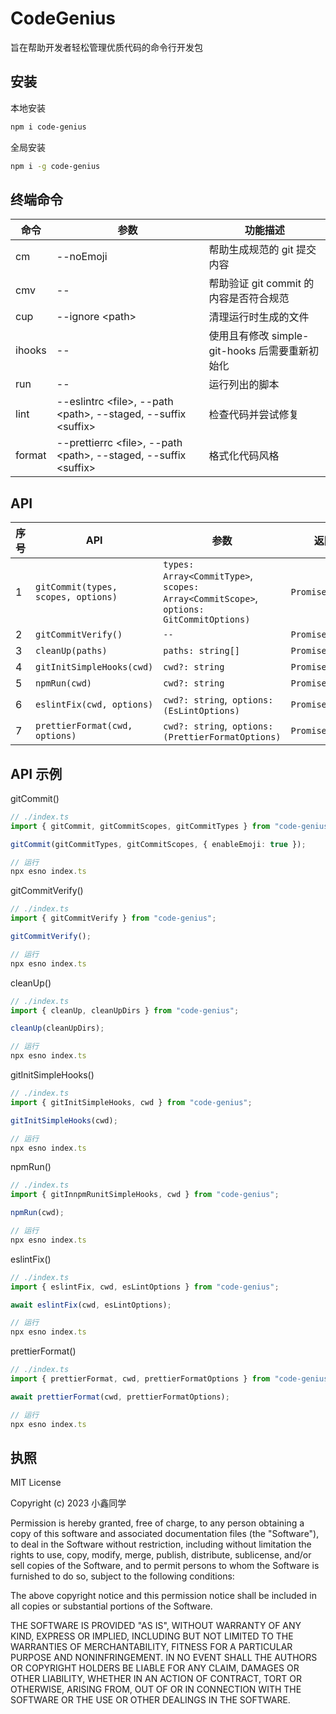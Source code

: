# CodeGenius

旨在帮助开发者轻松管理优质代码的命令行开发包

## 安装

本地安装

```bash
npm i code-genius
```

全局安装

```bash
npm i -g code-genius
```

## 终端命令

| 命令   | 参数                                                                | 功能描述                                       |
| ------ | ------------------------------------------------------------------- | ---------------------------------------------- |
| cm     | --noEmoji                                                           | 帮助生成规范的 git 提交内容                    |
| cmv    | --                                                                  | 帮助验证 git commit 的内容是否符合规范         |
| cup    | --ignore \<path\>                                                   | 清理运行时生成的文件                           |
| ihooks | --                                                                  | 使用且有修改 simple-git-hooks 后需要重新初始化 |
| run    | --                                                                  | 运行列出的脚本                                 |
| lint   | --eslintrc \<file\>, --path \<path\>, --staged, --suffix \<suffix\> | 检查代码并尝试修复                             |
| format | --prettierrc \<file\>, --path \<path\>, --staged, --suffix \<suffix\> | 格式化代码风格                                 |

## API

| 序号 | API                                 | 参数                                                                                   | 返回            |
| ---- | ----------------------------------- | -------------------------------------------------------------------------------------- | --------------- |
| 1    | `gitCommit(types, scopes, options)` | `types: Array<CommitType>`, `scopes: Array<CommitScope>`, `options: GitCommitOptions)` | `Promise<void>` |
| 2    | `gitCommitVerify()`                 | `--`                                                                                   | `Promise<void>` |
| 3    | `cleanUp(paths)`                    | `paths: string[]`                                                                      | `Promise<void>` |
| 4    | `gitInitSimpleHooks(cwd)`           | `cwd?: string`                                                                         | `Promise<void>` |
| 5    | `npmRun(cwd)`                       | `cwd?: string`                                                                         | `Promise<void>` |
| 6    | `eslintFix(cwd, options)`           | `cwd?: string`,` options:(EsLintOptions)`                                              | `Promise<void>` |
| 7    | `prettierFormat(cwd, options)`      | `cwd?: string`,` options:(PrettierFormatOptions)`                                      | `Promise<void>` |

## API 示例

gitCommit()

```typescript
// ./index.ts
import { gitCommit, gitCommitScopes, gitCommitTypes } from "code-genius";

gitCommit(gitCommitTypes, gitCommitScopes, { enableEmoji: true });

// 运行
npx esno index.ts
```

gitCommitVerify()

```typescript
// ./index.ts
import { gitCommitVerify } from "code-genius";

gitCommitVerify();

// 运行
npx esno index.ts
```

cleanUp()

```typescript
// ./index.ts
import { cleanUp, cleanUpDirs } from "code-genius";

cleanUp(cleanUpDirs);

// 运行
npx esno index.ts
```

gitInitSimpleHooks()

```typescript
// ./index.ts
import { gitInitSimpleHooks, cwd } from "code-genius";

gitInitSimpleHooks(cwd);

// 运行
npx esno index.ts
```

npmRun()

```typescript
// ./index.ts
import { gitInnpmRunitSimpleHooks, cwd } from "code-genius";

npmRun(cwd);

// 运行
npx esno index.ts
```

eslintFix()

```typescript
// ./index.ts
import { eslintFix, cwd, esLintOptions } from "code-genius";

await eslintFix(cwd, esLintOptions);

// 运行
npx esno index.ts
```

prettierFormat()

```typescript
// ./index.ts
import { prettierFormat, cwd, prettierFormatOptions } from "code-genius";

await prettierFormat(cwd, prettierFormatOptions);

// 运行
npx esno index.ts
```

## 执照

MIT License

Copyright (c) 2023 小鑫同学

Permission is hereby granted, free of charge, to any person obtaining a copy
of this software and associated documentation files (the "Software"), to deal
in the Software without restriction, including without limitation the rights
to use, copy, modify, merge, publish, distribute, sublicense, and/or sell
copies of the Software, and to permit persons to whom the Software is
furnished to do so, subject to the following conditions:

The above copyright notice and this permission notice shall be included in all
copies or substantial portions of the Software.

THE SOFTWARE IS PROVIDED "AS IS", WITHOUT WARRANTY OF ANY KIND, EXPRESS OR
IMPLIED, INCLUDING BUT NOT LIMITED TO THE WARRANTIES OF MERCHANTABILITY,
FITNESS FOR A PARTICULAR PURPOSE AND NONINFRINGEMENT. IN NO EVENT SHALL THE
AUTHORS OR COPYRIGHT HOLDERS BE LIABLE FOR ANY CLAIM, DAMAGES OR OTHER
LIABILITY, WHETHER IN AN ACTION OF CONTRACT, TORT OR OTHERWISE, ARISING FROM,
OUT OF OR IN CONNECTION WITH THE SOFTWARE OR THE USE OR OTHER DEALINGS IN THE
SOFTWARE.
